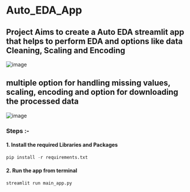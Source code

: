 # Auto_EDA_App

## Project Aims to create a Auto EDA streamlit app that helps to perform EDA and options like data Cleaning, Scaling and Encoding

![image](https://github.com/Hitesh2498/Auto_EDA_App/assets/96277290/731d527e-dc41-4c93-9aea-77d299c0b999)

## multiple option for handling missing values, scaling, encoding and option for downloading the processed data 

![image](https://github.com/Hitesh2498/Auto_EDA_App/assets/96277290/dd21c470-0b36-43e3-ad7d-fde20570cebc)

### Steps :- 

#### 1. Install the required Libraries and Packages
```python
pip install -r requirements.txt
```

#### 2. Run the app from terminal 

```python
streamlit run main_app.py
```
